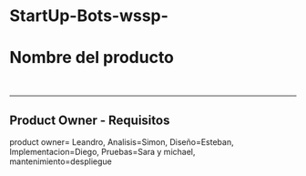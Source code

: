 # StartUp-Bots-wssp-

<h1>Nombre del producto</h1> <br>
<hr>

<h2>Product Owner - Requisitos</h2>

<p>product owner= Leandro, Analisis=Simon, Diseño=Esteban, Implementacion=Diego, Pruebas=Sara y michael, mantenimiento=despliegue</p>
